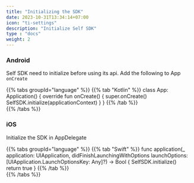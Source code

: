 ```yaml
---
title: "Initializing the SDK"
date: 2023-10-31T13:34:14+07:00
icon: "ti-settings"
description: "Initialize Self SDK"
type : "docs"
weight: 2
---
```


### Android
Self SDK need to initialize before using its api. Add the following to App `onCreate`

{{% tabs groupId="language" %}}
    {{% tab "Kotlin" %}}
    class App: Application() {
        override fun onCreate() {
            super.onCreate()
            SelfSDK.initialize(applicationContext)
        }
    }
    {{% /tab %}}    
{{% /tabs %}}


### iOS
Initialize the SDK in AppDelegate

{{% tabs groupId="language" %}}
    {{% tab "Swift" %}}
    func application(_ application: UIApplication, didFinishLaunchingWithOptions launchOptions: [UIApplication.LaunchOptionsKey: Any]?) -> Bool {
        SelfSDK.initialize()    
        return true
    } 
    {{% /tab %}}    
{{% /tabs %}}
